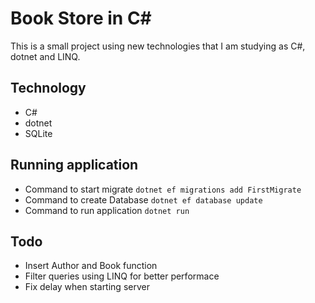 # Book Store in C# 

This is a small project using new technologies that I am studying as C#, dotnet and LINQ.

## Technology

* C#
* dotnet
* SQLite

## Running application

* Command to start migrate `dotnet ef migrations add FirstMigrate`
* Command to create Database `dotnet ef database update`
* Command to run application `dotnet run`

## Todo

* Insert Author and Book function
* Filter queries using LINQ for better performace
* Fix delay when starting server
